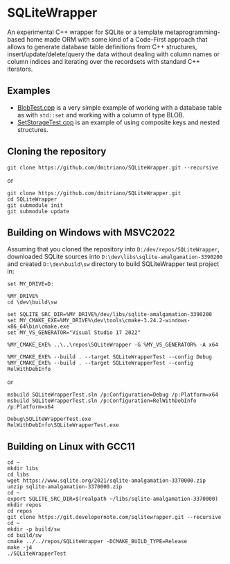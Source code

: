 # SQLiteWrapper
An experimental C++ wrapper for SQLite or a template metaprogramming-based home made ORM with some kind of a Code-First approach that allows to generate database table definitions from C++ structures, insert/update/delete/query the data without dealing with column names or column indices and iterating over the recordsets with standard C++ iterators.

## Examples

- [BlobTest.cpp](https://github.com/dmitriano/SQLiteWrapper/blob/main/Tests/BlobTest.cpp) is a very simple example of working with a database table as with `std::set` and working with a column of type BLOB.
- [SetStorageTest.cpp](https://github.com/dmitriano/SQLiteWrapper/blob/main/Tests/SetStorageTest.cpp) is an example of using composite keys and nested structures.

## Cloning the repository

    git clone https://github.com/dmitriano/SQLiteWrapper.git --recursive

or

    git clone https://github.com/dmitriano/SQLiteWrapper.git
    cd SQLiteWrapper
    git submodule init
    git submodule update

## Building on Windows with MSVC2022

Assuming that you cloned the repository into `D:/dev/repos/SQLiteWrapper`, downloaded SQLite sources into `D:\dev\libs\sqlite-amalgamation-3390200` and created `D:\dev\build\sw` directory to build SQLiteWrapper test project in:

    set MY_DRIVE=D:

    %MY_DRIVE%
    cd \dev\build\sw

    set SQLITE_SRC_DIR=%MY_DRIVE%/dev/libs/sqlite-amalgamation-3390200
    set MY_CMAKE_EXE=%MY_DRIVE%\dev\tools\cmake-3.24.2-windows-x86_64\bin\cmake.exe
    set MY_VS_GENERATOR="Visual Studio 17 2022"

    %MY_CMAKE_EXE% ..\..\repos\SQLiteWrapper -G %MY_VS_GENERATOR% -A x64

    %MY_CMAKE_EXE% --build . --target SQLiteWrapperTest --config Debug
    %MY_CMAKE_EXE% --build . --target SQLiteWrapperTest --config RelWithDebInfo

or

    msbuild SQLiteWrapperTest.sln /p:Configuration=Debug /p:Platform=x64
    msbuild SQLiteWrapperTest.sln /p:Configuration=RelWithDebInfo /p:Platform=x64

    Debug\SQLiteWrapperTest.exe
    RelWithDebInfo\SQLiteWrapperTest.exe

## Building on Linux with GCC11

    cd ~
    mkdir libs
    cd libs
    wget https://www.sqlite.org/2021/sqlite-amalgamation-3370000.zip
    unzip sqlite-amalgamation-3370000.zip
    cd ~
    export SQLITE_SRC_DIR=$(realpath ~/libs/sqlite-amalgamation-3370000)
    mkdir repos
    cd repos
    git clone https://git.developernote.com/sqlitewrapper.git --recursive
    cd ~
    mkdir -p build/sw
    cd build/sw
    cmake ../../repos/SQLiteWrapper -DCMAKE_BUILD_TYPE=Release
    make -j4
    ./SQLiteWrapperTest
